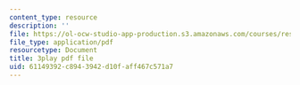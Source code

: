 ```yaml
---
content_type: resource
description: ''
file: https://ol-ocw-studio-app-production.s3.amazonaws.com/courses/res-5-0001-digital-lab-techniques-manual-spring-2007/61149392c8943942d10faff467c571a7_e99nsCAsJrw.pdf
file_type: application/pdf
resourcetype: Document
title: 3play pdf file
uid: 61149392-c894-3942-d10f-aff467c571a7
---
```

